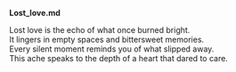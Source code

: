 **Lost_love.md**

Lost love is the echo of what once burned bright.  
It lingers in empty spaces and bittersweet memories.  
Every silent moment reminds you of what slipped away.  
This ache speaks to the depth of a heart that dared to care.
